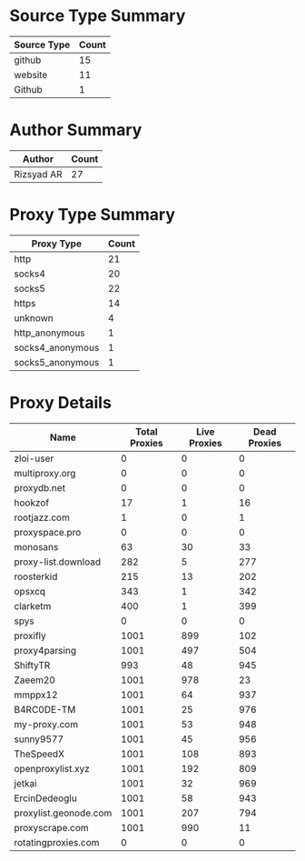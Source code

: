 # Source Type Summary

| Source Type | Count |
|-------------|-------|
| github | 15 |
| website | 11 |
| Github | 1 |


# Author Summary

| Author | Count |
|--------|-------|
| Rizsyad AR | 27 |


# Proxy Type Summary

| Proxy Type | Count |
|------------|-------|
| http | 21 |
| socks4 | 20 |
| socks5 | 22 |
| https | 14 |
| unknown | 4 |
| http_anonymous | 1 |
| socks4_anonymous | 1 |
| socks5_anonymous | 1 |


# Proxy Details

| Name | Total Proxies | Live Proxies | Dead Proxies |
|------|---------------|--------------|---------------|
| zloi-user | 0 | 0 | 0 |
| multiproxy.org | 0 | 0 | 0 |
| proxydb.net | 0 | 0 | 0 |
| hookzof | 17 | 1 | 16 |
| rootjazz.com | 1 | 0 | 1 |
| proxyspace.pro | 0 | 0 | 0 |
| monosans | 63 | 30 | 33 |
| proxy-list.download | 282 | 5 | 277 |
| roosterkid | 215 | 13 | 202 |
| opsxcq | 343 | 1 | 342 |
| clarketm | 400 | 1 | 399 |
| spys | 0 | 0 | 0 |
| proxifly | 1001 | 899 | 102 |
| proxy4parsing | 1001 | 497 | 504 |
| ShiftyTR | 993 | 48 | 945 |
| Zaeem20 | 1001 | 978 | 23 |
| mmppx12 | 1001 | 64 | 937 |
| B4RC0DE-TM | 1001 | 25 | 976 |
| my-proxy.com | 1001 | 53 | 948 |
| sunny9577 | 1001 | 45 | 956 |
| TheSpeedX | 1001 | 108 | 893 |
| openproxylist.xyz | 1001 | 192 | 809 |
| jetkai | 1001 | 32 | 969 |
| ErcinDedeoglu | 1001 | 58 | 943 |
| proxylist.geonode.com | 1001 | 207 | 794 |
| proxyscrape.com | 1001 | 990 | 11 |
| rotatingproxies.com | 0 | 0 | 0 |
